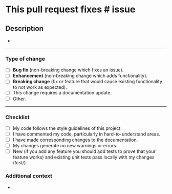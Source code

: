 # **This pull request fixes # issue**

<!-- 📛📛📛📛
If it fixes any existing issue please let us know this way:
Mention the closing issue (if any) on the TOP HEADER located right ABOVE this text.
Example: # **This pull request fixes #NUMBER_OF_THE_ISSUE issue**
If there are multiple issues to be closed with the merge of this pull request
please do it like so: **This pull request fixes #NUMBER_OF_THE_ISSUE, fixes #NUMBER_OF_THE_ISSUE and fixes #NUMBER_OF_THE_ISSUE issue**.
For more information on closing issues using keywords please check https://docs.github.com/en/enterprise/2.16/user/github/managing-your-work-on-github/closing-issues-using-keywords#closing-multiple-issues
📛📛📛📛 -->

## **Description**

<!--  📛📛
Please include a summary of the change and/or which issue is fixed.
Also, include relevant motivation and context.
List any dependencies that are required for this change if there are any.
📛📛 -->

*

---

### **Type of change**

<!-- Please delete options that are not relevant. -->

* [ ] **Bug fix** (non-breaking change which fixes an issue).
* [ ] **Enhancement** (non-breaking change which adds functionality).
* [ ] **Breaking change** (fix or feature that would cause existing functionality to not work as expected).
* [ ] This change requires a documentation update.
* [ ] Other.

---

### **Checklist**

* [ ] My code follows the style guidelines of this project.
* [ ] I have commented my code, particularly in hard-to-understand areas.
* [ ] I have made corresponding changes to the documentation.
* [ ] My changes generate no new warnings or errors.
* [ ] New (if you add any feature you should add tests to prove that your feature works) and existing unit tests pass locally with my changes (*test/*).

### **Additional context**

<!-- Add any other context or additional information about the pull request.-->

* 
